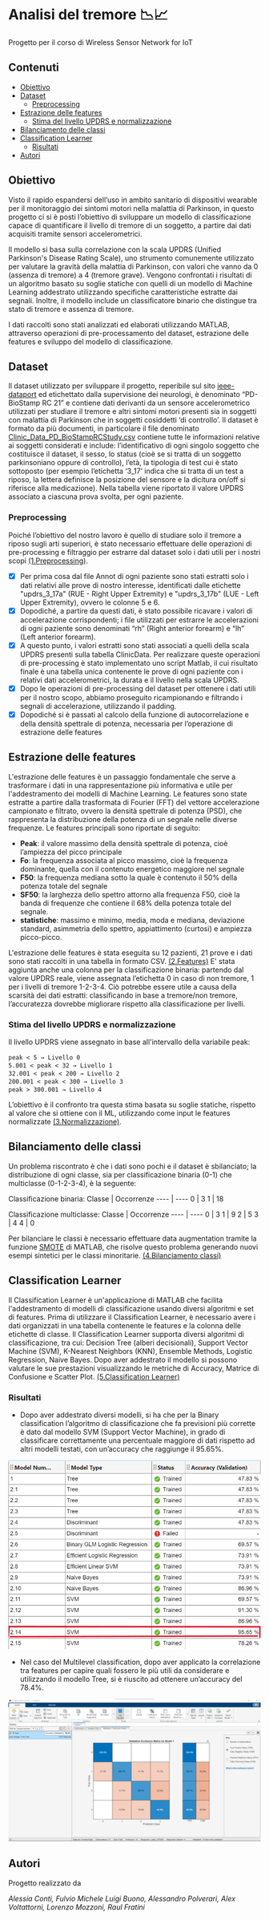 # Analisi del tremore 📉📈
Progetto per il corso di Wireless Sensor Network for IoT

## Contenuti
- [Obiettivo](https://github.com/AlessiaConti/Progetto-WSN#obiettivo)
- [Dataset](https://github.com/AlessiaConti/Progetto-WSN#dataset)
  - [Preprocessing](https://github.com/AlessiaConti/Progetto-WSN#Preprocessing)
- [Estrazione delle features](https://github.com/AlessiaConti/Progetto-WSN#obiettivo)
  - [Stima del livello UPDRS e normalizzazione](https://github.com/AlessiaConti/Progetto-WSN#obiettivo)
- [Bilanciamento delle classi](https://github.com/AlessiaConti/Progetto-WSN#obiettivo)
- [Classification Learner](https://github.com/AlessiaConti/Progetto-WSN#obiettivo)
  - [Risultati](https://github.com/AlessiaConti/Progetto-WSN#obiettivo)
- [Autori](https://github.com/AlessiaConti/Progetto-WSN#obiettivo)

## Obiettivo
Visto il rapido espandersi dell’uso in ambito sanitario di dispositivi wearable per il monitoraggio dei sintomi motori nella malattia di Parkinson, in questo progetto ci si è posti l’obiettivo di sviluppare un modello di classificazione capace di quantificare il livello di tremore di un soggetto, a partire dai dati acquisiti tramite sensori accelerometrici. 

Il modello si basa sulla correlazione con la scala UPDRS (Unified Parkinson's Disease Rating Scale), uno strumento comunemente utilizzato per valutare la gravità della malattia di Parkinson, con valori che vanno da 0 (assenza di tremore) a 4 (tremore grave). Vengono confrontati i risultati di un algoritmo basato su soglie statiche con quelli di un modello di Machine Learning addestrato utilizzando specifiche caratteristiche estratte dai segnali. Inoltre, il modello include un classificatore binario che distingue tra stato di tremore e assenza di tremore.

I dati raccolti sono stati analizzati ed elaborati utilizzando MATLAB, attraverso operazioni di pre-processamento del dataset, estrazione delle features e sviluppo del modello di classificazione. 

## Dataset
Il dataset utilizzato per sviluppare il progetto, reperibile sul sito [ieee-dataport](https://ieee-dataport.org/open-access/pd-biostamprc21-parkinsons-disease-accelerometry-dataset-five-wearable-sensor-study-0) ed etichettato dalla supervisione dei neurologi, è denominato “PD-BioStamp RC 21” e contiene dati derivanti da un sensore accelerometrico utilizzati per studiare il tremore e altri sintomi motori presenti sia in soggetti con malattia di Parkinson che in soggetti cosiddetti ‘di controllo’. Il dataset è formato da più documenti, in particolare il file denominato [Clinic_Data_PD_BioStampRCStudy.csv](0.Dataset/Clinic_DataPDBioStampRCStudy.csv) contiene tutte le informazioni relative ai soggetti considerati e include: l’identificativo di ogni singolo soggetto che costituisce il dataset, il sesso, lo status (cioè se si tratta di un soggetto parkinsoniano oppure di controllo), l’età, la tipologia di test cui è stato sottoposto (per esempio l’etichetta ‘3_17’ indica che si tratta di un test a riposo, la lettera definisce la posizione del sensore e la dicitura on/off si riferisce alla medicazione). Nella tabella viene riportato il valore UPDRS associato a ciascuna prova svolta, per ogni paziente.

### Preprocessing
Poiché l’obiettivo del nostro lavoro è quello di studiare solo il tremore a riposo sugli arti superiori, è stato necessario effettuare delle operazioni di pre-processing e filtraggio per estrarre dal dataset solo i dati utili per i nostri scopi [(1.Preprocessing)](1.Preprocessing).
- [x] Per prima cosa dal file Annot di ogni paziente sono stati estratti solo i dati relativi alle prove di nostro interesse, identificati dalle etichette "updrs_3_17a" (RUE - Right Upper Extremity) e "updrs_3_17b" (LUE - Left Upper Extremity), ovvero le colonne 5 e 6.
- [x] Dopodiché, a partire da questi dati, è stato possibile ricavare i valori di accelerazione corrispondenti; i file utilizzati per estrarre le accelerazioni di ogni paziente sono denominati “rh” (Right anterior forearm) e “lh” (Left anterior forearm).
- [x] A questo punto, i valori estratti sono stati associati a quelli della scala UPDRS presenti sulla tabella ClinicData.
Per realizzare queste operazioni di pre-processing è stato implementato uno script Matlab, il cui risultato finale è una tabella unica contenente le prove di ogni paziente con i relativi dati accelerometrici, la durata e il livello nella scala UPDRS.
- [x] Dopo le operazioni di pre-processing del dataset per ottenere i dati utili per il nostro scopo, abbiamo proseguito ricampionando e filtrando i segnali di accelerazione, utilizzando il padding.
- [x] Dopodiché si è passati al calcolo della funzione di autocorrelazione e della densità spettrale di potenza, necessaria per l’operazione di estrazione delle features

## Estrazione delle features
L'estrazione delle features è un passaggio fondamentale che serve a trasformare i dati in una rappresentazione più informativa e utile per l'addestramento dei modelli di Machine Learning. Le features sono state estratte a partire dalla trasformata di Fourier (FFT) del vettore accelerazione campionato e filtrato, ovvero la densità spettrale di potenza (PSD), che rappresenta la distribuzione della potenza di un segnale nelle diverse frequenze. Le features principali sono riportate di seguito: 
- **Peak**: il valore massimo della densità spettrale di potenza, cioè l’ampiezza del picco principale
- **Fo**: la frequenza associata al picco massimo, cioè la frequenza dominante, quella con il contenuto energetico maggiore nel segnale
- **F50**: la frequenza mediana sotto la quale è contenuto il 50% della potenza totale del segnale 
- **SF50**: la larghezza dello spettro attorno alla frequenza F50, cioè la banda di frequenze che contiene il 68% della potenza totale del segnale.
- **statistiche**: massimo e minimo, media, moda e mediana, deviazione standard, asimmetria dello spettro, appiattimento (curtosi) e ampiezza picco-picco.

L'estrazione delle features è stata eseguita su 12 pazienti, 21 prove e i dati sono stati raccolti in una tabella in formato CSV. [(2.Features)](2.Features) E' stata aggiunta anche una colonna per la classificazione binaria: partendo dal valore UPDRS reale, viene assegnata l’etichetta 0 in caso di non tremore, 1 per i livelli di tremore 1-2-3-4. Ciò potrebbe essere utile a causa della scarsità dei dati estratti: classificando in base a tremore/non tremore, l’accuratezza dovrebbe migliorare rispetto alla classificazione per livelli.

### Stima del livello UPDRS e normalizzazione
Il livello UPDRS viene assegnato in base all'intervallo della variabile peak:
```
peak < 5 → Livello 0 
5.001 < peak < 32 → Livello 1 
32.001 < peak < 200 → Livello 2 
200.001 < peak < 300 → Livello 3 
peak > 300.001 → Livello 4
```
L’obiettivo è il confronto tra questa stima basata su soglie statiche, rispetto al valore che si ottiene con il ML, utilizzando come input le features normalizzate [(3.Normalizzazione)](3.Normalizzazione). 

## Bilanciamento delle classi
Un problema riscontrato è che i dati sono pochi e il dataset è sbilanciato; la distribuzione di ogni classe, sia per classificazione binaria (0-1) che multiclasse (0-1-2-3-4), è la seguente:

Classificazione binaria:
Classe | Occorrenze
---- | ---- 
0 | 3 
1 | 18 

Classificazione multiclasse:
Classe | Occorrenze
---- | ----
0 | 3
1 | 9
2 | 5
3 | 4
4 | 0

Per bilanciare le classi è necessario effettuare data augmentation tramite la funzione [SMOTE](https://it.mathworks.com/matlabcentral/fileexchange/75168-oversampling-imbalanced-data-smote-related-algorithms) di MATLAB, che risolve questo problema generando nuovi esempi sintetici per le classi minoritarie. [(4.Bilanciamento classi)](4.Bilanciamento%20classi)

## Classification Learner
Il Classification Learner è un'applicazione di MATLAB che facilita l'addestramento di modelli di classificazione usando diversi algoritmi e set di features. Prima di utilizzare il Classification Learner, è necessario avere i dati organizzati in una tabella contenente le features e la colonna delle etichette di classe. Il Classification Learner supporta diversi algoritmi di classificazione, tra cui: Decision Tree (alberi decisionali), Support Vector Machine (SVM), K-Nearest Neighbors (KNN), Ensemble Methods, Logistic Regression, Naive Bayes. Dopo aver addestrato il modello si possono valutare le sue prestazioni visualizzando le metriche di Accuracy, Matrice di Confusione e Scatter Plot. [(5.Classification Learner)](5.Classification%20Learner)

### Risultati
- Dopo aver addestrato diversi modelli, si ha che per la Binary classification l’algoritmo di classificazione che fa previsioni più corrette è dato dal modello SVM (Support Vector Machine), in grado di classificare correttamente una percentuale maggiore di dati rispetto ad altri modelli testati, con un’accuracy che raggiunge il 95.65%.

![img](5.Classification%20Learner/Binary_95.png)

- Nel caso del Multilevel classification, dopo aver applicato la correlazione tra features per capire quali fossero le più utili da considerare e utilizzando il modello Tree, si è riuscito ad ottenere un’accuracy del 78.4%.

![img](5.Classification%20Learner/Multiclass_78.png)

## Autori
Progetto realizzato da

_Alessia Conti, Fulvio Michele Luigi Buono, Alessandro Polverari, Alex Voltattorni, Lorenzo Mozzoni, Raul Fratini_



